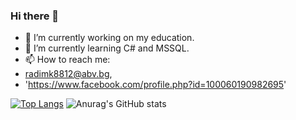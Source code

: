 ### Hi there 👋

- 🔭 I’m currently working on my education.
- 🌱 I’m currently learning C# and MSSQL.
- 📫 How to reach me:
- radimk8812@abv.bg, 
- 'https://www.facebook.com/profile.php?id=100060190982695'

[![Top Langs](https://github-readme-stats.vercel.app/api/top-langs/?username=Radoslav8812&show_icons=true&theme=radical)](https://github.com/anuraghazra/github-readme-stats) ![Anurag's GitHub stats](https://github-readme-stats.vercel.app/api?username=Radoslav8812&show_icons=true&theme=radical)


